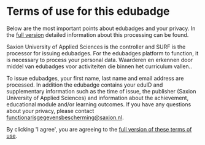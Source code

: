 # Terms of use for this edubadge

Below are the most important points about edubadges and your privacy. In the [full version](https://raw.githubusercontent.com/edubadges/privacy/master/saxion/edubadges-nonformal-text-en.md) detailed information about this processing can be found.

Saxion University of Applied Sciences is the controller and SURF is the processor for issuing edubadges. For the edubadges platform to function, it is necessary to process your personal data. Waarderen en erkennen door middel van edubadges voor activiteiten die binnen het curriculum vallen..

To issue edubadges, your first name, last name and email address are processed. In addition the edubadge contains your eduID and supplementary information such as the time of issue, the publisher (Saxion University of Applied Sciences) and information about the achievement, educational module and/or learning outcomes. If you have any questions about your privacy, please contact [functionarisgegevensbescherming@saxion.nl](mailto:functionarisgegevensbescherming@saxion.nl).

By clicking 'I agree', you are agreeing to the [full version of these terms of use](https://raw.githubusercontent.com/edubadges/privacy/master/saxion/edubadges-nonformal-text-en.md).